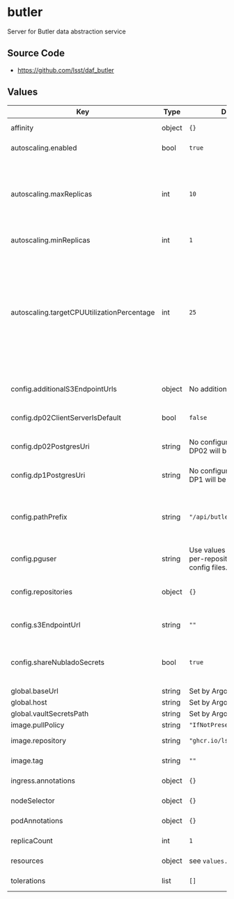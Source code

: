 # butler

Server for Butler data abstraction service

## Source Code

* <https://github.com/lsst/daf_butler>

## Values

| Key | Type | Default | Description |
|-----|------|---------|-------------|
| affinity | object | `{}` | Affinity rules for the butler deployment pod |
| autoscaling.enabled | bool | `true` | Enable autoscaling of butler deployment |
| autoscaling.maxReplicas | int | `10` | Maximum number of butler deployment pods  Each replica can have 40 database connections, so we need to make sure the combined connections are under the postgres connection limit. (Which is configurable, but currently set to 400 at the IDF.) |
| autoscaling.minReplicas | int | `1` | Minimum number of butler deployment pods |
| autoscaling.targetCPUUtilizationPercentage | int | `25` | Target CPU utilization of butler deployment pods  Butler CPU usage is very low in normal operation because most things are I/O bound.  CPU usage can start creeping up if we have many queries running simultaneously (due to serialization overhead and spatial postprocessing.) In this case the thread pool and database connection pool are probably oversubscribed long before we hit 100% cpu usage, so we want to get more replicas up at fairly low CPU usage. |
| config.additionalS3EndpointUrls | object | No additional URLs | Endpoint URLs for additional S3 services used by the Butler, as a mapping from profile name to URL. |
| config.dp02ClientServerIsDefault | bool | `false` | True if the 'dp02' Butler repository alias should use client/server Butler.  False if it should use DirectButler. |
| config.dp02PostgresUri | string | No configuration file for DP02 will be generated. | Postgres connection string pointing to the registry database hosting Data Preview 0.2 data. |
| config.dp1PostgresUri | string | No configuration file for DP1 will be generated. | Postgres connection string pointing to the registry database hosting Data Preview 1 data. |
| config.pathPrefix | string | `"/api/butler"` | The prefix of the path portion of the URL where the Butler service will be exposed.  For example, if the service should be exposed at `https://data.lsst.cloud/api/butler`, this should be set to `/api/butler` |
| config.pguser | string | Use values specified in per-repository Butler config files. | Postgres username used to connect to the Butler DB |
| config.repositories | object | `{}` | Mapping from Butler repository label to Butler configuration URI for repositories which will be hosted by this server. |
| config.s3EndpointUrl | string | `""` | URL for the primary S3 service where files for datasets are stored by Butler. |
| config.shareNubladoSecrets | bool | `true` | If true, borrow the S3 and Postgres secrets set up in Nublado for end-users.  Otherwise, use secrets specifically set up for the Butler server. |
| global.baseUrl | string | Set by Argo CD | Base URL for the environment |
| global.host | string | Set by Argo CD | Host name for ingress |
| global.vaultSecretsPath | string | Set by Argo CD | Base path for Vault secrets |
| image.pullPolicy | string | `"IfNotPresent"` | Pull policy for the butler image |
| image.repository | string | `"ghcr.io/lsst/daf_butler"` | Image to use in the butler deployment |
| image.tag | string | `""` | Overrides the image tag whose default is the chart appVersion. |
| ingress.annotations | object | `{}` | Additional annotations for the ingress rule |
| nodeSelector | object | `{}` | Node selection rules for the butler deployment pod |
| podAnnotations | object | `{}` | Annotations for the butler deployment pod |
| replicaCount | int | `1` | Number of web deployment pods to start |
| resources | object | see `values.yaml` | Resource limits and requests for the butler deployment pod |
| tolerations | list | `[]` | Tolerations for the butler deployment pod |
